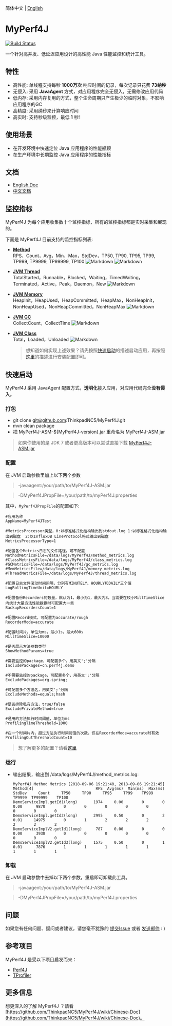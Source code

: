 简体中文 | [English](./README.EN.md)

# MyPerf4J 
[![Build Status](https://travis-ci.com/ThinkpadNC5/MyPerf4J.svg?branch=develop)](https://travis-ci.com/ThinkpadNC5/MyPerf4J)

一个针对高并发、低延迟应用设计的高性能 Java 性能监控和统计工具。

## 特性
* 高性能: 单线程支持每秒 **1000万次** 响应时间的记录，每次记录只花费 **73纳秒**
* 无侵入: 采用 **JavaAgent** 方式，对应用程序完全无侵入，无需修改应用代码
* 低内存: 采用内存复用的方式，整个生命周期只产生极少的临时对象，不影响应用程序的GC
* 高精度: 采用纳秒来计算响应时间
* 高实时: 支持秒级监控，最低 **1** 秒!

## 使用场景
* 在开发环境中快速定位 Java 应用程序的性能瓶颈
* 在生产环境中长期监控 Java 应用程序的性能指标

## 文档
* [English Doc](https://github.com/ThinkpadNC5/MyPerf4J/wiki/English-Doc)
* [中文文档](https://github.com/ThinkpadNC5/MyPerf4J/wiki/Chinese-Doc)    
    
## 监控指标
MyPerf4J 为每个应用收集数十个监控指标，所有的监控指标都是实时采集和展现的。

下面是 MyPerf4J 目前支持的监控指标列表:
- **[Method](https://grafana.com/dashboards/7766)**<br/>
RPS，Count，Avg，Min，Max，StdDev，TP50, TP90, TP95, TP99, TP999, TP9999, TP99999, TP100
![Markdown](https://raw.githubusercontent.com/ThinkpadNC5/Pictures/master/MyPerf4J-InfluxDB-Method_Show_Operation.gif)
![Markdown](https://raw.githubusercontent.com/ThinkpadNC5/Pictures/master/MyPerf4J-InfluxDB-Method_Just_Record.gif)

* **[JVM Thread](https://grafana.com/dashboards/7778)**<br/>
TotalStarted，Runnable，Blocked，Waiting，TimedWaiting，Terminated，Active，Peak，Daemon，New
![Markdown](https://raw.githubusercontent.com/ThinkpadNC5/Pictures/master/MyPerf4J-InfluxDB-JVM-Thread_Just_Record.gif)

* **[JVM Memory](https://grafana.com/dashboards/7775)**<br/>
HeapInit，HeapUsed，HeapCommitted，HeapMax，NonHeapInit，NonHeapUsed，NonHeapCommitted，NonHeapMax
![Markdown](https://raw.githubusercontent.com/ThinkpadNC5/Pictures/master/MyPerf4J-InfluxDB-JVM-Memory_Just_Record.gif)

* **[JVM GC](https://grafana.com/dashboards/7772)**<br/>
CollectCount，CollectTime
![Markdown](https://raw.githubusercontent.com/ThinkpadNC5/Pictures/master/MyPerf4J-InfluxDB-JVM-GC_Just_Record.gif)

* **[JVM Class](https://grafana.com/dashboards/7769)**<br/>
Total，Loaded，Unloaded
![Markdown](https://raw.githubusercontent.com/ThinkpadNC5/Pictures/master/MyPerf4J-InfluxDB-JVM-Class_Just_Record.gif)

    > 想知道如何实现上述效果？请先按照[快速启动](https://github.com/ThinkpadNC5/MyPerf4J#%E5%BF%AB%E9%80%9F%E5%90%AF%E5%8A%A8)的描述启动应用，再按照[这里](https://github.com/ThinkpadNC5/MyPerf4J/wiki/InfluxDB_)的描述进行安装配置即可。

## 快速启动
MyPerf4J 采用 JavaAgent 配置方式，**透明化**接入应用，对应用代码完全**没有侵入**。

### 打包
* git clone git@github.com:ThinkpadNC5/MyPerf4J.git
* mvn clean package
* 把 MyPerf4J-ASM-${MyPerf4J-version}.jar 重命名为 MyPerf4J-ASM.jar

> 如果你使用的是 JDK 7 或者更高版本可以尝试直接下载 [MyPerf4J-ASM.jar](https://github.com/ThinkpadNC5/Objects/blob/master/MyPerf4J-ASM-2.0.2.jar?raw=true)

### 配置
在 JVM 启动参数里加上以下两个参数
> -javaagent:/your/path/to/MyPerf4J-ASM.jar

> -DMyPerf4JPropFile=/your/path/to/myPerf4J.properties

其中，`MyPerf4JPropFile`的配置如下:

 ```
#应用名称
AppName=MyPerf4JTest

#MetricsProcessor类型，0:以标准格式化结构输出到stdout.log 1:以标准格式化结构输出到磁盘  2:以InfluxDB LineProtocol格式输出到磁盘
MetricsProcessorType=1

#配置各个Metrics日志的文件路径，可不配置
MethodMetricsFile=/data/logs/MyPerf4J/method_metrics.log
#ClassMetricsFile=/data/logs/MyPerf4J/class_metrics.log
#GCMetricsFile=/data/logs/MyPerf4J/gc_metrics.log
#MemMetricsFile=/data/logs/MyPerf4J/memory_metrics.log
#ThreadMetricsFile=/data/logs/MyPerf4J/thread_metrics.log

#配置日志文件滚动时间间隔，分别有MINUTELY、HOURLY和DAILY三个值
LogRollingTimeUnit=HOURLY
    
#配置备份Recorders的数量，默认为1，最小为1，最大为8，当需要在较小MillTimeSlice内统计大量方法性能数据时可配置大一些
BackupRecordersCount=1
    
#配置Record模式，可配置为accurate/rough
RecorderMode=accurate
    
#配置时间片，单位为ms，最小1s，最大600s
MillTimeSlice=10000

#是否展示方法参数类型
ShowMethodParams=true
    
#需要监控的package，可配置多个，用英文';'分隔
IncludePackages=cn.perf4j.demo
    
#不需要监控的package，可配置多个，用英文';'分隔
ExcludePackages=org.spring;
    
#可配置多个方法名，用英文';'分隔
ExcludeMethods=equals;hash
    
#是否排除私有方法，true/false
ExcludePrivateMethod=true
    
#通用的方法执行时间阈值，单位为ms
ProfilingTimeThreshold=1000
    
#在一个时间片内，超过方法执行时间阈值的次数，仅在RecorderMode=accurate时有效
ProfilingOutThresholdCount=10
 ```
        
> 想了解更多的配置？请看[这里](https://github.com/ThinkpadNC5/MyPerf4J/wiki/%E9%85%8D%E7%BD%AE)

### 运行
* 输出结果，输出到 /data/logs/MyPerf4J/method_metrics.log:

    ```
    MyPerf4J Method Metrics [2018-09-06 19:21:40, 2018-09-06 19:21:45]
    Method[4]                           RPS  Avg(ms)  Min(ms)  Max(ms)   StdDev     Count     TP50     TP90     TP95     TP99    TP999   TP9999  TP99999    TP100
    DemoServiceImpl.getId1(long)       1974     0.00        0        0     0.00      9870        0        0        0        0        0        0        0        0
    DemoServiceImpl.getId2(long)       2995     0.50        0        2     0.01     14975        0        1        2        2        2        2        2        2
    DemoServiceImplV2.getId1(long)      787     0.00        0        0     0.00      3938        0        0        0        0        0        0        0        0
    DemoServiceImplV2.getId3(long)     1575     0.50        0        1     0.01      7876        1        1        1        1        1        1        1        1
    ```

### 卸载
在 JVM 启动参数中去掉以下两个参数，重启即可卸载此工具。
> -javaagent:/your/path/to/MyPerf4J-ASM.jar

> -DMyPerf4JPropFile=/your/path/to/myPerf4J.properties

## 问题
如果您有任何问题、疑问或者建议，请您毫不犹豫的 [提交Issue](https://github.com/ThinkpadNC5/MyPerf4J/issues/new) 或者 [发送邮件](mailto:asdfg2385856@gmail.com) : )

## 参考项目
MyPerf4J 是受以下项目启发而来：
* [Perf4J](https://github.com/perf4j/perf4j)
* [TProfiler](https://github.com/alibaba/TProfiler)

## 更多信息
想更深入的了解 MyPerf4J ？请看[https://github.com/ThinkpadNC5/MyPerf4J/wiki/Chinese-Doc](https://github.com/ThinkpadNC5/MyPerf4J/wiki/Chinese-Doc)。

